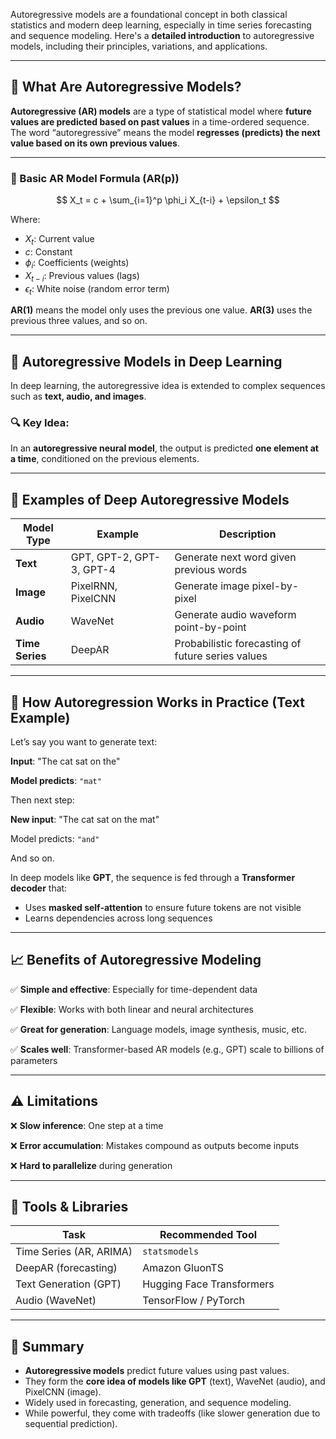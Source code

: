Autoregressive models are a foundational concept in both classical statistics and modern deep learning, especially in time series forecasting and sequence modeling. Here's a **detailed introduction** to autoregressive models, including their principles, variations, and applications.

---

## 📘 What Are Autoregressive Models?

**Autoregressive (AR) models** are a type of statistical model where **future values are predicted based on past values** in a time-ordered sequence. The word “autoregressive” means the model **regresses (predicts) the next value based on its own previous values**.

---

### 🔢 Basic AR Model Formula (AR(p))

$$
X_t = c + \sum_{i=1}^p \phi_i X_{t-i} + \epsilon_t
$$

Where:

* $X_t$: Current value
* $c$: Constant
* $\phi_i$: Coefficients (weights)
* $X_{t-i}$: Previous values (lags)
* $\epsilon_t$: White noise (random error term)

**AR(1)** means the model only uses the previous one value.
**AR(3)** uses the previous three values, and so on.

---

## 🤖 Autoregressive Models in Deep Learning

In deep learning, the autoregressive idea is extended to complex sequences such as **text, audio, and images**.

### 🔍 Key Idea:

In an **autoregressive neural model**, the output is predicted **one element at a time**, conditioned on the previous elements.

---

## 🧠 Examples of Deep Autoregressive Models

| Model Type      | Example                  | Description                                       |
| --------------- | ------------------------ | ------------------------------------------------- |
| **Text**        | GPT, GPT-2, GPT-3, GPT-4 | Generate next word given previous words           |
| **Image**       | PixelRNN, PixelCNN       | Generate image pixel-by-pixel                     |
| **Audio**       | WaveNet                  | Generate audio waveform point-by-point            |
| **Time Series** | DeepAR                   | Probabilistic forecasting of future series values |

---

## 🔁 How Autoregression Works in Practice (Text Example)

Let’s say you want to generate text:

**Input**: "The cat sat on the"

**Model predicts**: `"mat"`

Then next step:

**New input**: "The cat sat on the mat"

Model predicts: `"and"`

And so on.

In deep models like **GPT**, the sequence is fed through a **Transformer decoder** that:

* Uses **masked self-attention** to ensure future tokens are not visible
* Learns dependencies across long sequences

---

## 📈 Benefits of Autoregressive Modeling

✅ **Simple and effective**: Especially for time-dependent data

✅ **Flexible**: Works with both linear and neural architectures

✅ **Great for generation**: Language models, image synthesis, music, etc.

✅ **Scales well**: Transformer-based AR models (e.g., GPT) scale to billions of parameters

---

## ⚠️ Limitations

❌ **Slow inference**: One step at a time

❌ **Error accumulation**: Mistakes compound as outputs become inputs

❌ **Hard to parallelize** during generation

---

## 🧰 Tools & Libraries

| Task                    | Recommended Tool          |
| ----------------------- | ------------------------- |
| Time Series (AR, ARIMA) | `statsmodels`             |
| DeepAR (forecasting)    | Amazon GluonTS            |
| Text Generation (GPT)   | Hugging Face Transformers |
| Audio (WaveNet)         | TensorFlow / PyTorch      |

---

## 📌 Summary

* **Autoregressive models** predict future values using past values.
* They form the **core idea of models like GPT** (text), WaveNet (audio), and PixelCNN (image).
* Widely used in forecasting, generation, and sequence modeling.
* While powerful, they come with tradeoffs (like slower generation due to sequential prediction).

